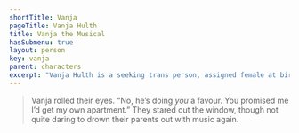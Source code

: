 ```yaml
---
shortTitle: Vanja
pageTitle: Vanja Hulth
title: Vanja the Musical
hasSubmenu: true
layout: person
key: vanja
parent: characters
excerpt: "Vanja Hulth is a seeking trans person, assigned female at birth, whose musical inclination leads them to face damnation, or the damnation of one they love."
---
```


> Vanja rolled their eyes. “No, he’s doing *you* a favour. You promised me I’d get my own apartment.” They stared out the window, though not quite daring to  drown their parents out with music again.
